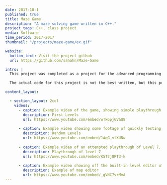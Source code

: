 ```yaml
---
date: 2017-10-1
published: true
title: Maze Game
description: "A maze solving game written in C++."
project_tags: C++, class project
media: Software
time_period: 2017-2017
thumbnail: "/projects/maze-game/ex.gif"

website:
  button_text: Visit the project github
  url: https://github.com/sahahn/Maze-Game

intro: |
  This project was completed as a project for the advanced programming class at UVM in Fall 2017. The end result wasa comprehensive and novel game written in C++ with only a low level graphics library (i.e., display basic shapes and text when provided pixel coordinates). Please check out the example videos below and/or the project github.

  The actual code for this project is not the best written, but this project highlights a number of very cool ideas, including ray-tracing, map flipping, maze solving algorithms and more. This project was also completed from start to finish in about a month and a half, and after only a month or two of learning C++.

content_layout:

  - section_layout: 2col
    videos:
      - caption: Example video of the game, showing simple playthrough of the first few levels.
        description: First Levels
        url: https://www.youtube.com/embed/wTkGpjGVaU8
      
      - caption: Example video showing some footage of quickly testing and exploring the level selection interface and hopping in and out of a few different levels.
        description: Random Levels
        url: https://www.youtube.com/embed/1AqG_vlXUNw
    
      - caption: Example video of an attempted playthrough of Level 7, which features a large number of the different features of the game, including all 3 different types of enemies.
        description: Playthrough of level 7
        url: https://www.youtube.com/embed/K5T2j8PT3-k
      
      - caption: Example video showing off the built-in level editor utility, which allows users to design their own levels, with a custom start location, multiple  end locations, spawn points for different enemies and more.
        description: Example of map editor
        url: https://www.youtube.com/embed/_gVNC7vrMmA
---
```


